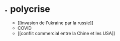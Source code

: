 - # polycrise
	- [[invasion de l'ukraine par la russie]]
	- COVID
	- [[conflit commercial entre la Chine et les USA]]